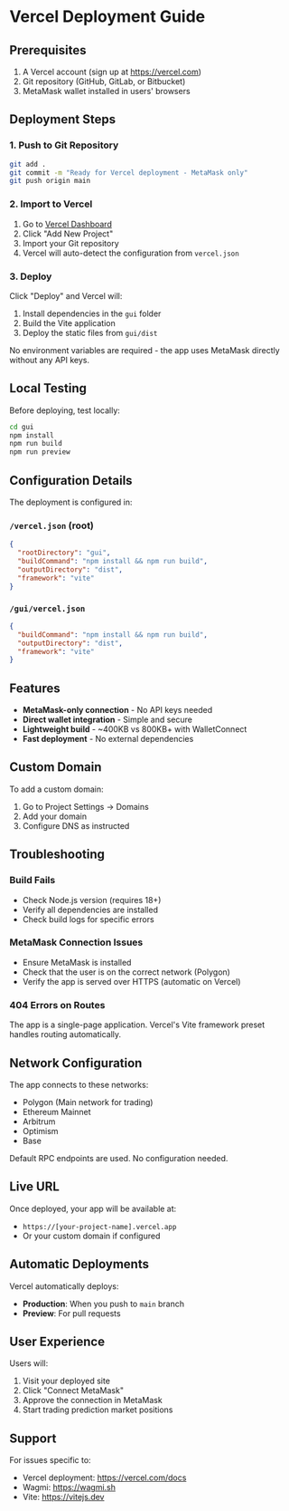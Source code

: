 # Vercel Deployment Guide

## Prerequisites

1. A Vercel account (sign up at https://vercel.com)
2. Git repository (GitHub, GitLab, or Bitbucket)
3. MetaMask wallet installed in users' browsers

## Deployment Steps

### 1. Push to Git Repository

```bash
git add .
git commit -m "Ready for Vercel deployment - MetaMask only"
git push origin main
```

### 2. Import to Vercel

1. Go to [Vercel Dashboard](https://vercel.com/dashboard)
2. Click "Add New Project"
3. Import your Git repository
4. Vercel will auto-detect the configuration from `vercel.json`

### 3. Deploy

Click "Deploy" and Vercel will:
1. Install dependencies in the `gui` folder
2. Build the Vite application
3. Deploy the static files from `gui/dist`

No environment variables are required - the app uses MetaMask directly without any API keys.

## Local Testing

Before deploying, test locally:

```bash
cd gui
npm install
npm run build
npm run preview
```

## Configuration Details

The deployment is configured in:

### `/vercel.json` (root)
```json
{
  "rootDirectory": "gui",
  "buildCommand": "npm install && npm run build",
  "outputDirectory": "dist",
  "framework": "vite"
}
```

### `/gui/vercel.json`
```json
{
  "buildCommand": "npm install && npm run build",
  "outputDirectory": "dist",
  "framework": "vite"
}
```

## Features

- **MetaMask-only connection** - No API keys needed
- **Direct wallet integration** - Simple and secure
- **Lightweight build** - ~400KB vs 800KB+ with WalletConnect
- **Fast deployment** - No external dependencies

## Custom Domain

To add a custom domain:
1. Go to Project Settings → Domains
2. Add your domain
3. Configure DNS as instructed

## Troubleshooting

### Build Fails
- Check Node.js version (requires 18+)
- Verify all dependencies are installed
- Check build logs for specific errors

### MetaMask Connection Issues
- Ensure MetaMask is installed
- Check that the user is on the correct network (Polygon)
- Verify the app is served over HTTPS (automatic on Vercel)

### 404 Errors on Routes
The app is a single-page application. Vercel's Vite framework preset handles routing automatically.

## Network Configuration

The app connects to these networks:
- Polygon (Main network for trading)
- Ethereum Mainnet
- Arbitrum
- Optimism
- Base

Default RPC endpoints are used. No configuration needed.

## Live URL

Once deployed, your app will be available at:
- `https://[your-project-name].vercel.app`
- Or your custom domain if configured

## Automatic Deployments

Vercel automatically deploys:
- **Production**: When you push to `main` branch
- **Preview**: For pull requests

## User Experience

Users will:
1. Visit your deployed site
2. Click "Connect MetaMask"
3. Approve the connection in MetaMask
4. Start trading prediction market positions

## Support

For issues specific to:
- Vercel deployment: https://vercel.com/docs
- Wagmi: https://wagmi.sh
- Vite: https://vitejs.dev
